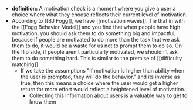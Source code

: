 ---
---

- **definition:** A motivation check is a moment where you give a user a choice where what they choose reflects their current level of motivation.
- According to [[BJ Fogg]], we have [[motivation waves]].  Tie that in with the [[Fogg Behavior Model]] and you find that when people have high motivation, you should ask them to do something big and impactful, because if people are motivated to do more than the task that we ask them to do, it would be a waste for us not to prompt them to do so.  On the flip side, if people aren't particularly motivated, we shouldn't ask them to do something hard. This is similar to the premise of [[difficulty matching]]
    - If we take the assumptions "If motivation is higher than ability when the user is prompted, they will do the behavior." and its inverse as true, then this means a choice where the user would get a higher return for more effort would reflect a heightened level of motivation.
        - Collecting this information about users is a valuable way to get to know them
